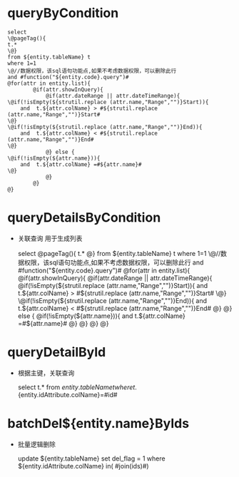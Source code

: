queryByCondition
===


    select 
    \@pageTag(){
    t.*
    \@}
    from ${entity.tableName} t
    where 1=1  
    \@//数据权限，该sql语句功能点,如果不考虑数据权限，可以删除此行  
    and #function("${entity.code}.query")#
    @for(attr in entity.list){
    		@if(attr.showInQuery){
    		    @if(attr.dateRange || attr.dateTimeRange){
    \@if(!isEmpty(${strutil.replace (attr.name,"Range","")}Start)){
        and  t.${attr.colName} > #${strutil.replace (attr.name,"Range","")}Start#
    \@}
    \@if(!isEmpty(${strutil.replace (attr.name,"Range","")}End)){
        and  t.${attr.colName} < #${strutil.replace (attr.name,"Range","")}End#
    \@}
                @} else {
    \@if(!isEmpty(${attr.name})){
        and  t.${attr.colName} =#${attr.name}#
    \@}
                @}
    		@}
    @}
    

queryDetailsByCondition
===
* 关联查询 用于生成列表

    select 
    \@pageTag(){
    t.*
    \@}
    from ${entity.tableName} t
    where 1=1  
    \@//数据权限，该sql语句功能点,如果不考虑数据权限，可以删除此行  
    and #function("${entity.code}.query")#
    @for(attr in entity.list){
    		@if(attr.showInQuery){
    		    @if(attr.dateRange || attr.dateTimeRange){
    \@if(!isEmpty(${strutil.replace (attr.name,"Range","")}Start)){
        and  t.${attr.colName} > #${strutil.replace (attr.name,"Range","")}Start#
    \@}
    \@if(!isEmpty(${strutil.replace (attr.name,"Range","")}End)){
        and  t.${attr.colName} < #${strutil.replace (attr.name,"Range","")}End#
    \@}
                @} else {
    \@if(!isEmpty(${attr.name})){
        and  t.${attr.colName} =#${attr.name}#
    \@}
                @}
    		@}
    @}    



 
queryDetailById
===
* 根据主键，关联查询

     select 
        t.* 
        from ${entity.tableName} t  
        where t.${entity.idAttribute.colName}=#id#

    

batchDel${entity.name}ByIds
===

* 批量逻辑删除

    update ${entity.tableName} set del_flag = 1 where ${entity.idAttribute.colName}  in( #join(ids)#)
    
